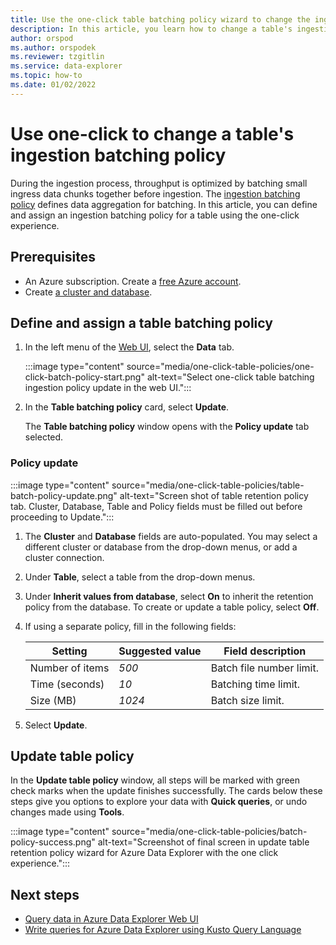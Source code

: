 ```yaml
---
title: Use the one-click table batching policy wizard to change the ingestion batching policy for a table in Azure Data Explorer.
description: In this article, you learn how to change a table's ingestion batching policy using the one-click experience.
author: orspod
ms.author: orspodek
ms.reviewer: tzgitlin
ms.service: data-explorer
ms.topic: how-to
ms.date: 01/02/2022
---
```

# Use one-click to change a table's ingestion batching policy

During the ingestion process, throughput is optimized by batching small ingress data chunks together before ingestion. The  [ingestion batching policy](kusto/management/batchingpolicy.md) defines data aggregation for batching.
In this article, you can define and assign an ingestion batching policy for a table using the one-click experience.

## Prerequisites

* An Azure subscription. Create a [free Azure account](https://azure.microsoft.com/free/).
* Create [a cluster and database](create-cluster-database-portal.md).

## Define and assign a table batching policy

1. In the left menu of the [Web UI](https://dataexplorer.azure.com/), select the **Data** tab. 

    :::image type="content" source="media/one-click-table-policies/one-click-batch-policy-start.png" alt-text="Select one-click table batching ingestion policy update in the web UI.":::

1. In the **Table batching policy** card, select **Update**. 

    The **Table batching policy** window opens with the **Policy update** tab selected.

### Policy update
 
:::image type="content" source="media/one-click-table-policies/table-batch-policy-update.png" alt-text="Screen shot of table retention policy tab. Cluster, Database, Table and Policy fields must be filled out before proceeding to Update.":::

1. The **Cluster** and **Database** fields are auto-populated. You may select a different cluster or database from the drop-down menus, or add a cluster connection.

1. Under **Table**, select a table from the drop-down menus.  

1. Under **Inherit values from database**, select **On** to inherit the retention policy from the database. To create or update a table policy, select **Off**. 

1. If using a separate policy, fill in the following fields:

    |**Setting** | **Suggested value** | **Field description**
    |---|---|---|
    | Number of items | *500*  | Batch file number limit. |
    | Time (seconds) |  *10* | Batching time limit.  |
    | Size (MB) |  *1024* | Batch size limit.  |

1. Select **Update**.

## Update table policy

In the **Update table policy** window, all steps will be marked with green check marks when the update finishes successfully. The cards below these steps give you options to explore your data with **Quick queries**, or undo changes made using **Tools**.

:::image type="content" source="media/one-click-table-policies/batch-policy-success.png" alt-text="Screenshot of final screen in update table retention policy wizard for Azure Data Explorer with the one click experience.":::

## Next steps

* [Query data in Azure Data Explorer Web UI](web-query-data.md)
* [Write queries for Azure Data Explorer using Kusto Query Language](write-queries.md)